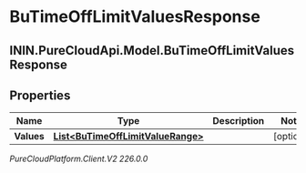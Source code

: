 # BuTimeOffLimitValuesResponse

## ININ.PureCloudApi.Model.BuTimeOffLimitValuesResponse

## Properties

|Name | Type | Description | Notes|
|------------ | ------------- | ------------- | -------------|
| **Values** | [**List&lt;BuTimeOffLimitValueRange&gt;**](BuTimeOffLimitValueRange) |  | [optional] |



_PureCloudPlatform.Client.V2 226.0.0_
